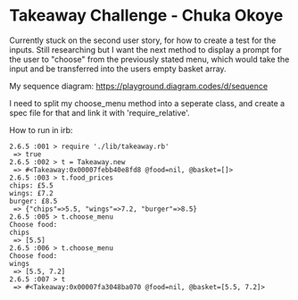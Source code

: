 Takeaway Challenge - Chuka Okoye
==================

Currently stuck on the second user story, for how to create a test for the inputs. Still researching but I want the next method to display a prompt for the user to "choose" from the previously stated menu, which would take the input and be transferred into the users empty basket array.

My sequence diagram: https://playground.diagram.codes/d/sequence

I need to split my choose_menu method into a seperate class, and create a spec file for that and link it with 'require_relative'.

How to run in irb:

```
2.6.5 :001 > require './lib/takeaway.rb'
 => true 
2.6.5 :002 > t = Takeaway.new
 => #<Takeaway:0x00007febb40e8fd8 @food=nil, @basket=[]> 
2.6.5 :003 > t.food_prices
chips: £5.5
wings: £7.2
burger: £8.5
 => {"chips"=>5.5, "wings"=>7.2, "burger"=>8.5}
2.6.5 :005 > t.choose_menu
Choose food: 
chips
 => [5.5]
2.6.5 :006 > t.choose_menu
Choose food: 
wings
 => [5.5, 7.2] 
2.6.5 :007 > t
 => #<Takeaway:0x00007fa3048ba070 @food=nil, @basket=[5.5, 7.2]>
```
